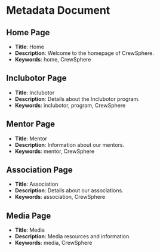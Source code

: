 # Metadata Document

## Home Page

- **Title**: Home
- **Description**: Welcome to the homepage of CrewSphere.
- **Keywords**: home, CrewSphere

## Inclubotor Page

- **Title**: Inclubotor
- **Description**: Details about the Inclubotor program.
- **Keywords**: inclubotor, program, CrewSphere

## Mentor Page

- **Title**: Mentor
- **Description**: Information about our mentors.
- **Keywords**: mentor, CrewSphere

## Association Page

- **Title**: Association
- **Description**: Details about our associations.
- **Keywords**: association, CrewSphere

## Media Page

- **Title**: Media
- **Description**: Media resources and information.
- **Keywords**: media, CrewSphere
